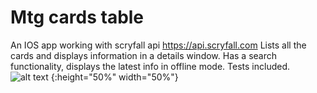 # Mtg cards table
An IOS app working with scryfall api
https://api.scryfall.com
Lists all the cards and displays information in a details window. 
Has a search functionality, displays the latest info in offline mode.
Tests included.
![alt text](https://imgur.com/IW8Yp8w.jpg) {:height="50%" width="50%"}

